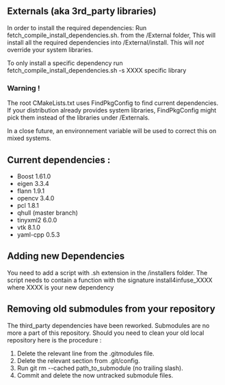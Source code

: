 ## Externals (aka 3rd_party libraries)
In order to install the required dependencies:
Run fetch_compile_install_dependencies.sh. from the /External folder, 
This will install all the required dependencies into /External/install.
This will *not* override your system libraries.  

To only install a specific dependency run
fetch_compile_install_dependencies.sh -s XXXX specific library

### Warning !
The root CMakeLists.txt uses FindPkgConfig to find current dependencies. 
If your distribution already provides system libraries, FindPkgConfig might pick them instead of the libraries under /Externals. 

In a close future, an environnement variable will be used to correct this on mixed systems.   

## Current dependencies :
- Boost 1.61.0
- eigen 3.3.4
- flann 1.9.1
- opencv 3.4.0
- pcl 1.8.1
- qhull (master branch)
- tinyxml2 6.0.0
- vtk 8.1.0
- yaml-cpp 0.5.3

## Adding new Dependencies
You need to add a script with .sh extension in the /installers folder.
The script needs to contain a function with the signature install4infuse_XXXX where XXXX is your new dependency

## Removing old submodules from your repository
The third_party dependencies have been reworked.
Submodules are no more a part of this repository. Should you need to clean your old local repository here is the procedure : 

1. Delete the relevant line from the .gitmodules file.
2. Delete the relevant section from .git/config.
3. Run git rm --cached path_to_submodule (no trailing slash).
4. Commit and delete the now untracked submodule files.
